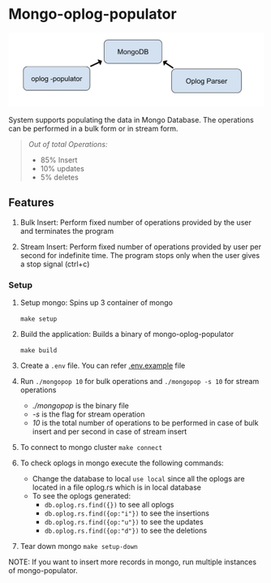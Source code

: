 # Mongo-oplog-populator

![mongo-oplog-flow](assets/MongoDb-oplog-populator.png)


 System supports populating the data in Mongo Database. The operations can be performed in a bulk form or in stream form.

> *Out of total Operations:*
  > - 85% Insert
  > - 10% updates
  > - 5% deletes

## Features
1. Bulk Insert: Perform fixed number of operations provided by the user and terminates the program

2. Stream Insert: Perform fixed number of operations provided by user per second for indefinite time. The program stops only when the user gives a stop signal (ctrl+c) 

### Setup 
1. Setup mongo: Spins up 3 container of mongo
  
   `make setup`

2. Build the application: Builds a binary of mongo-oplog-populator
   
   `make build`

3. Create a `.env` file. You can refer [.env.example](.env.example) file

4.  Run `./mongopop 10` for bulk operations  and 
        `./mongopop -s 10` for stream operations
     *  *./mongopop* is the binary file
     *  *-s* is the flag for stream operation
     *  *10* is the total number of operations to be performed in case of bulk insert and per second in case of stream insert
    

5. To connect to mongo cluster `make connect`

6. To check oplogs in mongo execute the following commands:
    - Change the database to local `use local` since all the oplogs are located in a file oplog.rs which is in local database
    - To see the oplogs generated:
      *  `db.oplog.rs.find({})` to see all oplogs
      *  `db.oplog.rs.find({op:"i"})` to see the insertions
      *  `db.oplog.rs.find({op:"u"})` to see the updates
      *  `db.oplog.rs.find({op:"d"})` to see the deletions

7. Tear down mongo
    `make setup-down`


NOTE: If you want to insert more records in mongo, run multiple instances of mongo-populator.
